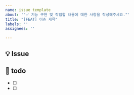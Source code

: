 ```yaml
---
name: issue template
about: '"✅ 기능 구현 및 작업할 내용에 대한 사항을 작성해주세요."'
title: "[FEAT] 이슈 제목"
labels: ''
assignees: ''

---
```


## 💡 Issue
<!--어떤 작업을 하는지 작성해주세요-->

## 📝 todo
<!-- 상세한 작업으로 구분하여 나누어주세요. -->
- [ ] 
- [ ]
